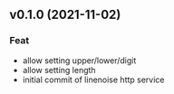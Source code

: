 ## v0.1.0 (2021-11-02)

### Feat

- allow setting upper/lower/digit
- allow setting length
- initial commit of linenoise http service
